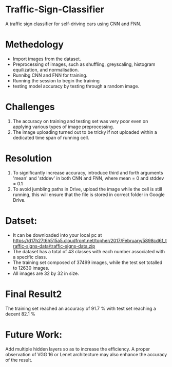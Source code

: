 # Traffic-Sign-Classifier
A traffic sign classifier for self-driving cars using CNN and FNN.
# Methedology
- Import images from the dataset.
- Preprocessing of images, such as shuffling, greyscaling, histogram equilization, and normalisation.
- Runnibg CNN and FNN for training.
- Running the session to begin the training
- testing model accuracy by testing through a random image.

# Challenges
1. The accuracy on training and testing set was very poor even on applying various types of image preprocessing.
2. The image uploading turned out to be tricky if not uploaded within a dedicated time span of running cell.

# Resolution
1. To significantly increase accuracy, introduce third and forth arguments 'mean' and 'stddev' in both CNN and FNN, where mean = 0 and stddev = 0.1
2. To avoid jumbling paths in Drive, upload the image while the cell is still running, this will ensure that the file is stored in correct folder in Google Drive.

# Datset: 
- It can be downloaded into your local pc at https://d17h27t6h515a5.cloudfront.net/topher/2017/February/5898cd6f_traffic-signs-data/traffic-signs-data.zip
- The dataset has a total of 43 classes with each number associated with a specific class.
- The training set composed of 37499 images, while the test set totalled to 12630 images.
- All images are 32 by 32 in size.


# Final Result2
The training set reached an accuracy of 91.7 % with test set reaching a decent 82.1 %

# Future Work:
Add multiple hidden layers so as to increase the efficiency. A proper observation of VGG 16 or Lenet architecture may also enhance the accuracy of the result.
